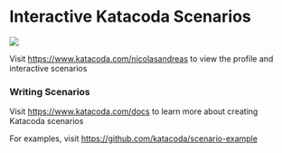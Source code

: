 # Interactive Katacoda Scenarios

[![](http://shields.katacoda.com/katacoda/nicolasandreas/count.svg)](https://www.katacoda.com/nicolasandreas "Get your profile on Katacoda.com")

Visit https://www.katacoda.com/nicolasandreas to view the profile and interactive scenarios

### Writing Scenarios
Visit https://www.katacoda.com/docs to learn more about creating Katacoda scenarios

For examples, visit https://github.com/katacoda/scenario-example
